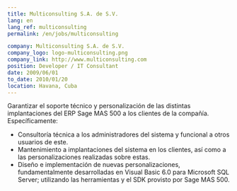 ```yaml
---
title: Multiconsulting S.A. de S.V.
lang: en
lang_ref: multiconsulting
permalink: /en/jobs/multiconsulting

company: Multiconsulting S.A. de S.V.
company_logo: logo-multiconsulting.png
company_link: http://www.multiconsulting.com
position: Developer / IT Consultant
date: 2009/06/01
to_date: 2010/01/20
location: Havana, Cuba
---
```

Garantizar el soporte técnico y personalización de las distintas implantaciones del ERP Sage MAS 500 a los clientes de la compañía. Específicamente:

* Consultoría técnica a los administradores del sistema y funcional a otros usuarios de este.
* Mantenimiento a implantaciones del sistema en los clientes, así como a las personalizaciones realizadas sobre estas.
* Diseño e implementación de nuevas personalizaciones, fundamentalmente desarrolladas en Visual Basic 6.0 para Microsoft SQL Server; utilizando las herramientas y el SDK provisto por Sage MAS 500.

<!--more-->